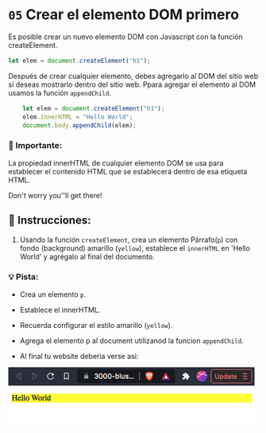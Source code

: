# `05` Crear el elemento DOM primero

Es posible crear un nuevo elemento DOM con Javascript con la función createElement.

```js
let elem = document.createElement("h1");
```

Después de crear cualquier elemento, debes agregarlo al DOM del sitio web si deseas mostrarlo dentro del sitio web. Ppara agregar el elemento al DOM usamos la función `appendChild`.

```js
    let elem = document.createElement("h1");
    elem.innerHTML = "Hello World";
    document.body.appendChild(elem);
```

### :mag_right: Importante:

La propiedad innerHTML de cualquier elemento DOM se usa para establecer el contenido HTML que se establecerá dentro de esa etiqueta HTML.

Don't worry you''ll get there!


## 📝 Instrucciones:

1. Usando la función `createElement`, crea un elemento Párrafo(`p`) con fondo (background) amarillo (`yellow`), establece el `innerHTML` en 'Hello World' y agrégalo al final del documento.

### 💡 Pista:

- Crea un elemento `p`.

- Establece el innerHTML.

- Recuerda configurar el estilo amarillo (`yellow`).

- Agrega el elemento p al document utilizanod la funcion `appendChild`.

- Al final tu website deberia verse asi:

![exercise 5 expected preview](../../.learn/assets/05.png)